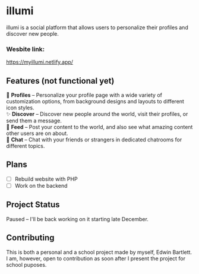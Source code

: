 # illumi
illumi is a social platform that allows users to personalize their profiles and discover new people.

### Wesbite link:
https://myillumi.netlify.app/

## Features (not functional yet)
💫 **Profiles** – Personalize your profile page with a wide variety of customization options, from background designs and layouts to different icon styles.\
✨ **Discover** – Discover new people around the world, visit their profiles, or send them a message.\
🌠 **Feed** – Post your content to the world, and also see what amazing content other users are on about.\
💬 **Chat** – Chat with your friends or strangers in dedicated chatrooms for different topics.

## Plans
- [ ] Rebuild website with PHP
- [ ] Work on the backend

## Project Status
Paused – I'll be back working on it starting late December.

## Contributing
This is both a personal and a school project made by myself, Edwin Bartlett. I am, however, open to contribution as soon after I present the project for school puposes.
